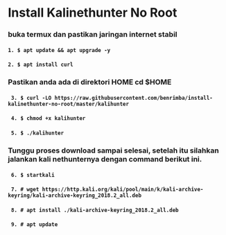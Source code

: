 # Install Kalinethunter No Root
### buka termux dan pastikan jaringan internet stabil
#### ``` 1. $ apt update && apt upgrade -y ```
#### ``` 2. $ apt install curl ```
### Pastikan anda ada di direktori HOME cd $HOME
#### ``` 3. $ curl -LO https://raw.githubusercontent.com/benrimba/install-kalinethunter-no-root/master/kalihunter```
#### ``` 4. $ chmod +x kalihunter```
#### ``` 5. $ ./kalihunter```
### Tunggu proses download sampai selesai, setelah itu silahkan jalankan kali nethunternya dengan command berikut ini.
#### ``` 6. $ startkali```
#### ``` 7. # wget https://http.kali.org/kali/pool/main/k/kali-archive-keyring/kali-archive-keyring_2018.2_all.deb```
#### ``` 8. # apt install ./kali-archive-keyring_2018.2_all.deb```
#### ``` 9. # apt update```
